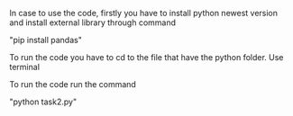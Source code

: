 In case to use the code, firstly you have to install python newest version and install external library through command

"pip install pandas"

To run the code you have to cd to the file that have the python folder. Use terminal

To run the code run the command

"python task2.py"
